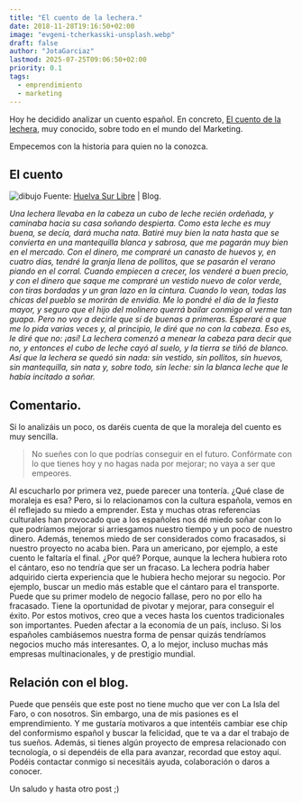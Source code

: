 ```yaml
---
title: "El cuento de la lechera."
date: 2018-11-28T19:16:50+02:00
image: "evgeni-tcherkasski-unsplash.webp"
draft: false
author: "JotaGarciaz"
lastmod: 2025-07-25T09:06:50+02:00
priority: 0.1
tags:
  - emprendimiento
  - marketing
---
```


Hoy he decidido analizar un cuento español. En concreto, [El cuento de la lechera](http://www.materialesdelengua.org/LITERATURA/TEXTOS_LITERARIOS/CUENTOS/contar/lechera.htm), muy conocido, sobre todo en el mundo del Marketing.

Empecemos con la historia para quien no la conozca.

## El cuento

![dibujo](http://laisladelfaro.local/wp-content/uploads/2018/03/dibujo_cuento_de_la_lechera1-294x300.jpg) Fuente: [Huelva Sur Libre](http://huelvasurlibre.blogspot.com.es/2011/10/felix-maria-de-samaniego.html) | Blog.

_Una lechera llevaba en la cabeza un cubo de leche recién ordeñada, y caminaba hacia su casa soñando despierta. Como esta leche es muy buena, se decía, dará mucha nata. Batiré muy bien la nata hasta que se convierta en una mantequilla blanca y sabrosa, que me pagarán muy bien en el mercado. Con el dinero, me compraré un canasto de huevos y, en cuatro días, tendré la granja llena de pollitos, que se pasarán el verano piando en el corral. Cuando empiecen a crecer, los venderé a buen precio, y con el dinero que saque me compraré un vestido nuevo de color verde, con tiras bordadas y un gran lazo en la cintura. Cuando lo vean, todas las chicas del pueblo se morirán de envidia. Me lo pondré el día de la fiesta mayor, y seguro que el hijo del molinero querrá bailar conmigo al verme tan guapa. Pero no voy a decirle que sí de buenas a primeras. Esperaré a que me lo pida varias veces y, al principio, le diré que no con la cabeza. Eso es, le diré que no: ¡así!_ _La lechera comenzó a menear la cabeza para decir que no, y entonces el cubo de leche cayó al suelo, y la tierra se tiñó de blanco. Así que la lechera se quedó sin nada: sin vestido, sin pollitos, sin huevos, sin mantequilla, sin nata y, sobre todo, sin leche: sin la blanca leche que le había incitado a soñar._

## Comentario.

Si lo analizáis un poco, os daréis cuenta de que la moraleja del cuento es muy sencilla.

> No sueñes con lo que podrías conseguir en el futuro. Confórmate con lo que tienes hoy y no hagas nada por mejorar; no vaya a ser que empeores.

Al escucharlo por primera vez, puede parecer una tontería. ¿Qué clase de moraleja es esa? Pero, si lo relacionamos con la cultura española, vemos en él reflejado su miedo a emprender. Esta y muchas otras referencias culturales han provocado que a los españoles nos dé miedo soñar con lo que podríamos mejorar si arriesgamos nuestro tiempo y un poco de nuestro dinero. Además, tenemos miedo de ser considerados como fracasados, si nuestro proyecto no acaba bien. Para un americano, por ejemplo, a este cuento le faltaría el final. ¿Por qué? Porque, aunque la lechera hubiera roto el cántaro, eso no tendría que ser un fracaso. La lechera podría haber adquirido cierta experiencia que le hubiera hecho mejorar su negocio. Por ejemplo, buscar un medio más estable que el cántaro para el transporte. Puede que su primer modelo de negocio fallase, pero no por ello ha fracasado. Tiene la oportunidad de pivotar y mejorar, para conseguir el éxito. Por estos motivos, creo que a veces hasta los cuentos tradicionales son importantes. Pueden afectar a la economía de un país, incluso. Si los españoles cambiásemos nuestra forma de pensar quizás tendríamos negocios mucho más interesantes. O, a lo mejor, incluso muchas más empresas multinacionales, y de prestigio mundial.

## Relación con el blog.

Puede que penséis que este post no tiene mucho que ver con La Isla del Faro, o con nosotros. Sin embargo, una de mis pasiones es el emprendimiento. Y me gustaría motivaros a que intentéis cambiar ese chip del conformismo español y buscar la felicidad, que te va a dar el trabajo de tus sueños. Además, si tienes algún proyecto de empresa relacionado con tecnología, o si dependéis de ella para avanzar, recordad que estoy aquí. Podéis contactar conmigo si necesitáis ayuda, colaboración o daros a conocer.

Un saludo y hasta otro post ;)

